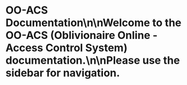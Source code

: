 # OO-ACS Documentation\n\nWelcome to the OO-ACS (Oblivionaire Online - Access Control System) documentation.\n\nPlease use the sidebar for navigation.
